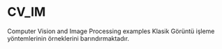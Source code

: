 # CV_IM
Computer Vision and Image Processing examples
Klasik Görüntü işleme yöntemlerinin örneklerini barındırmaktadır.
